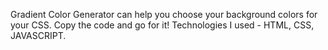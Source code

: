 Gradient Color Generator can help you choose your background colors for your CSS. Copy the code and go for it!
Technologies I used - HTML, CSS, JAVASCRIPT. 
